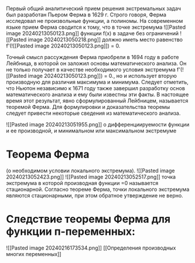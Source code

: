 Первый общий аналитический прием решения экстремальных задач был разработан Пьером Ферма в 1629 г. Строго говоря, Ферма исследовал не произвольные функции, а полиномы. На современном языке прием Ферма сводится к тому, что в точке экстремума ![[Pasted image 20240213050123.png]] функции f(х) в задаче без ограничений ![[Pasted image 20240213050218.png]] должно иметь место равенство f'(![[Pasted image 20240213050123.png]]) = 0.

Точный смысл рассуждения Ферма приобрели в 1694 году в работе Лейбница, в которой он заложил основы математического анализа. Он не только получает в качестве необходимого условия экстремума f'(![[Pasted image 20240213050123.png]]) = 0., но и использует вторую производную для различия максимума и минимума. Следует отметить, что Ньютон независимо к 1671 году также завершил разработку основ математического анализа и ему были известны эти факты.
В настоящее время этот результат, явно сформулированный Лейбницем, называется теоремой Ферма. Для формулировки и доказательства теоремы следует привести некоторые сведения из математического анализа.

![[Pasted image 20240213051955.png]]
о дифференциируемости функции и ее производной, и минимальном или максимальном экстремуме

# Теорема Ферма
(о необходимом условии локального экстремума).
![[Pasted image 20240213052423.png]]
![[Pasted image 20240213052517.png]]
точка экстремума в которой производная функции =0 называется стационарной. Согласно теореме Ферма, точки локального экстремума являются стационарными, при этом обратное утверждение не верно.

# Следствие теоремы Ферма для функции п-переменных:
![[Pasted image 20240216173534.png]]
[[Определения производных многих переменных]]